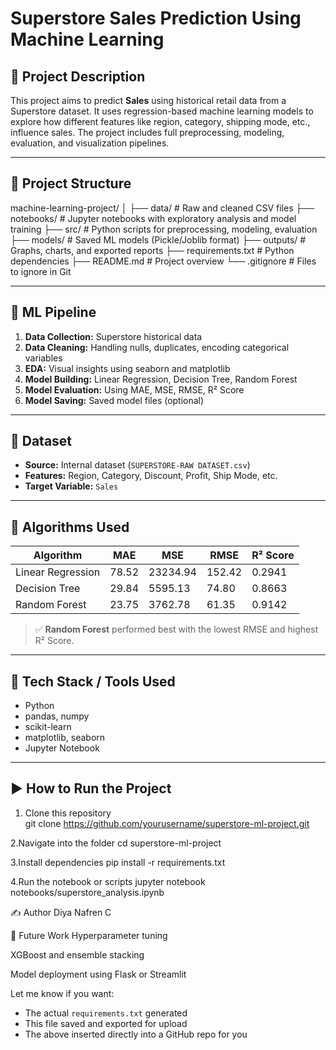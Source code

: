 # Superstore Sales Prediction Using Machine Learning

## 📌 Project Description

This project aims to predict **Sales** using historical retail data from a Superstore dataset. It uses regression-based machine learning models to explore how different features like region, category, shipping mode, etc., influence sales. The project includes full preprocessing, modeling, evaluation, and visualization pipelines.

---

## 📁 Project Structure

machine-learning-project/
│
├── data/ # Raw and cleaned CSV files
├── notebooks/ # Jupyter notebooks with exploratory analysis and model training
├── src/ # Python scripts for preprocessing, modeling, evaluation
├── models/ # Saved ML models (Pickle/Joblib format)
├── outputs/ # Graphs, charts, and exported reports
├── requirements.txt # Python dependencies
├── README.md # Project overview
└── .gitignore # Files to ignore in Git


---

## 🔁 ML Pipeline

1. **Data Collection:** Superstore historical data
2. **Data Cleaning:** Handling nulls, duplicates, encoding categorical variables
3. **EDA:** Visual insights using seaborn and matplotlib
4. **Model Building:** Linear Regression, Decision Tree, Random Forest
5. **Model Evaluation:** Using MAE, MSE, RMSE, R² Score
6. **Model Saving:** Saved model files (optional)

---

## 📂 Dataset

- **Source:** Internal dataset (`SUPERSTORE-RAW DATASET.csv`)
- **Features:** Region, Category, Discount, Profit, Ship Mode, etc.
- **Target Variable:** `Sales`

---

## 🧠 Algorithms Used

| Algorithm           | MAE     | MSE       | RMSE     | R² Score |
|--------------------|---------|-----------|----------|----------|
| Linear Regression  | 78.52   | 23234.94  | 152.42   | 0.2941   |
| Decision Tree      | 29.84   | 5595.13   | 74.80    | 0.8663   |
| Random Forest      | 23.75   | 3762.78   | 61.35    | 0.9142   |

> ✅ **Random Forest** performed best with the lowest RMSE and highest R² Score.

---

## 📌 Tech Stack / Tools Used

- Python
- pandas, numpy
- scikit-learn
- matplotlib, seaborn
- Jupyter Notebook

---

## ▶️ How to Run the Project

1. Clone this repository  
git clone https://github.com/yourusername/superstore-ml-project.git

2.Navigate into the folder
cd superstore-ml-project

3.Install dependencies
pip install -r requirements.txt

4.Run the notebook or scripts
jupyter notebook notebooks/superstore_analysis.ipynb

✍️ Author
Diya Nafren C

📌 Future Work
Hyperparameter tuning

XGBoost and ensemble stacking

Model deployment using Flask or Streamlit



Let me know if you want:
- The actual `requirements.txt` generated
- This file saved and exported for upload
- The above inserted directly into a GitHub repo for you
